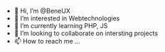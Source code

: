 - 👋 Hi, I’m @BeneUX
- 👀 I’m interested in Webtechnologies
- 🌱 I’m currently learning PHP, JS
- 💞️ I’m looking to collaborate on intersting projects
- 📫 How to reach me ...

<!---
BeneUX/BeneUX is a ✨ special ✨ repository because its `README.md` (this file) appears on your GitHub profile.
You can click the Preview link to take a look at your changes.
--->
